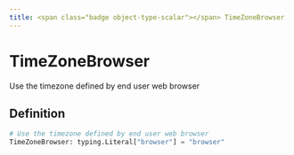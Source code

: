 ```yaml
---
title: <span class="badge object-type-scalar"></span> TimeZoneBrowser
---
```

# <span class="badge object-type-scalar"></span> TimeZoneBrowser

Use the timezone defined by end user web browser

## Definition

```python
# Use the timezone defined by end user web browser
TimeZoneBrowser: typing.Literal["browser"] = "browser"
```
